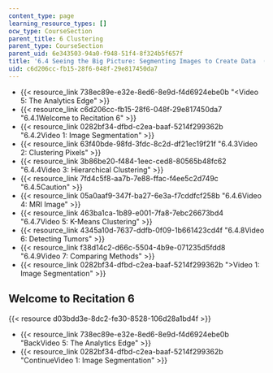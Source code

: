 ```yaml
---
content_type: page
learning_resource_types: []
ocw_type: CourseSection
parent_title: 6 Clustering
parent_type: CourseSection
parent_uid: 6e343503-94a0-f948-51f4-8f324b5f657f
title: '6.4 Seeing the Big Picture: Segmenting Images to Create Data  (Recitation)'
uid: c6d206cc-fb15-28f6-048f-29e817450da7
---
```


*   {{< resource_link 738ec89e-e32e-8ed6-8e9d-f4d6924ebe0b "\<Video 5: The Analytics Edge" >}}
*   {{< resource_link c6d206cc-fb15-28f6-048f-29e817450da7 "6.4.1Welcome to Recitation 6" >}}
*   {{< resource_link 0282bf34-dfbd-c2ea-baaf-5214f299362b "6.4.2Video 1: Image Segmentation" >}}
*   {{< resource_link 63f40bde-98fd-3fdc-8c2d-df21ec19f21f "6.4.3Video 2: Clustering Pixels" >}}
*   {{< resource_link 3b86be20-f484-1eec-ced8-80565b48fc62 "6.4.4Video 3: Hierarchical Clustering" >}}
*   {{< resource_link 7fd4c5f8-aa7b-7e88-ffac-f4ee5c2d749c "6.4.5Caution" >}}
*   {{< resource_link 05a0aaf9-347f-ba27-6e3a-f7cddfcf258b "6.4.6Video 4: MRI Image" >}}
*   {{< resource_link 463ba1ca-1b89-e001-7fa8-7ebc26673bd4 "6.4.7Video 5: K-Means Clustering" >}}
*   {{< resource_link 4345a10d-7637-ddfb-0f09-1b661423cd4f "6.4.8Video 6: Detecting Tumors" >}}
*   {{< resource_link f38d14c2-d66c-5504-4b9e-071235d5fdd8 "6.4.9Video 7: Comparing Methods" >}}
*   {{< resource_link 0282bf34-dfbd-c2ea-baaf-5214f299362b "\>Video 1: Image Segmentation" >}}

Welcome to Recitation 6
-----------------------

{{< resource d03bdd3e-8dc2-fe30-8528-106d28a1bd4f >}}

*   {{< resource_link 738ec89e-e32e-8ed6-8e9d-f4d6924ebe0b "BackVideo 5: The Analytics Edge" >}}
*   {{< resource_link 0282bf34-dfbd-c2ea-baaf-5214f299362b "ContinueVideo 1: Image Segmentation" >}}